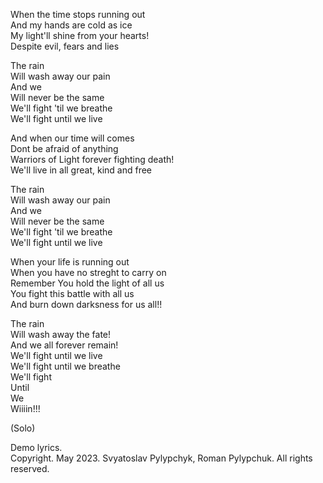 When the time stops running out  
And my hands are cold as ice  
My light'll shine from your hearts!  
Despite evil, fears and lies  

The rain  
Will wash away our pain  
And we  
Will never be the same  
We'll fight 'til we breathe  
We'll fight until we live  

And when our time will comes   
Dont be afraid of anything  
Warriors of Light forever fighting death!  
We'll live in all great, kind and free   

The rain  
Will wash away our pain  
And we  
Will never be the same  
We'll fight 'til we breathe  
We'll fight until we live  

When your life is running out  
When you have no streght to carry on  
Remember 
You hold the light of all us  
You fight this battle with all us  
And burn down darksness for us all!!  

The rain  
Will wash away the fate!  
And we all forever remain!  
We'll fight until we live  
We'll fight until we breathe  
We'll fight  
Until  
We  
Wiiiin!!!  

(Solo)  

Demo lyrics.  
Copyright. May 2023. Svyatoslav Pylypchyk, Roman Pylypchuk. All rights reserved.




























